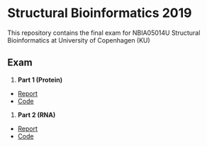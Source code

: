 # Structural Bioinformatics 2019
This repository contains the final exam for NBIA05014U Structural Bioinformatics at University of Copenhagen (KU)

## Exam
1. **Part 1 (Protein)**
  * [Report](https://github.com/mahdi-robbani/struc_bio/blob/master/exam/protein.pdf)
  * [Code](https://github.com/mahdi-robbani/struc_bio/blob/master/exam/protein.py)
1. **Part 2 (RNA)**
  * [Report](https://github.com/mahdi-robbani/struc_bio/blob/master/exam/rna.pdf)
  * [Code](https://github.com/mahdi-robbani/struc_bio/blob/master/exam/rna.py)
